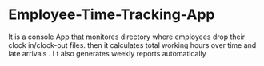 # Employee-Time-Tracking-App
It is a console App that monitores directory where employees drop their clock in/clock-out files. then it calculates total working hours over time and late arrivals . I t also generates weekly reports automatically 
